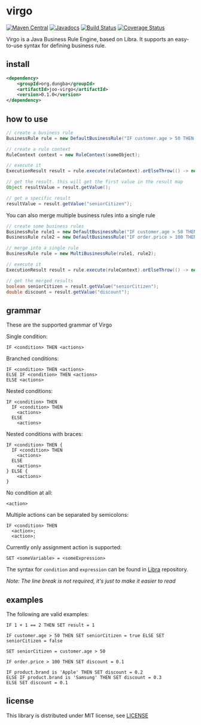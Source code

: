 # virgo

[![Maven Central](https://img.shields.io/maven-central/v/org.dungba/joo-virgo.svg?maxAge=604800)](http://mvnrepository.com/artifact/org.dungba/joo-virgo)
[![Javadocs](http://javadoc.io/badge/org.dungba/joo-virgo.svg)](http://javadoc.io/doc/org.dungba/joo-virgo)
[![Build Status](https://travis-ci.org/dungba88/virgo.svg?branch=master)](https://travis-ci.org/dungba88/virgo)
[![Coverage Status](https://coveralls.io/repos/github/dungba88/virgo/badge.svg?branch=master&maxAge=86400)](https://coveralls.io/github/dungba88/virgo?branch=master)

Virgo is a Java Business Rule Engine, based on Libra. It supports an easy-to-use syntax for defining business rule.

## install

```xml
<dependency>
    <groupId>org.dungba</groupId>
    <artifactId>joo-virgo</artifactId>
    <version>0.1.0</version>
</dependency>
```

## how to use

```java
// create a business rule
BusinessRule rule = new DefaultBusinessRule("IF customer.age > 50 THEN SET seniorCitizen = true");

// create a rule context
RuleContext context = new RuleContext(someObject);

// execute it
ExecutionResult result = rule.execute(ruleContext).orElseThrow(() -> new NullPointerException("result is null"));

// get the result. this will get the first value in the result map
Object resultValue = result.getValue();

// get a specific result
resultValue = result.getValue("seniorCitizen");
```

You can also merge multiple business rules into a single rule

```java
// create some business rules
BusinessRule rule1 = new DefaultBusinessRule("IF customer.age > 50 THEN SET seniorCitizen = true");
BusinessRule rule2 = new DefaultBusinessRule("IF order.price > 100 THEN SET discount = 0.1");

// merge into a single rule
BusinessRule rule = new MultiBusinessRule(rule1, rule2);

// execute it
ExecutionResult result = rule.execute(ruleContext).orElseThrow(() -> new NullPointerException("result is null"));

// get the merged results
boolean seniorCitizen = result.getValue("seniorCitizen");
double discount = result.getValue("discount");

```

## grammar

These are the supported grammar of Virgo

Single condition:
```
IF <condition> THEN <actions>
```

Branched conditions:
```
IF <condition> THEN <actions>
ELSE IF <condition> THEN <actions>
ELSE <actions>
```

Nested conditions:
```
IF <condition> THEN
  IF <condition> THEN
    <actions>
  ELSE
    <actions>
```

Nested conditions with braces:
```
IF <condition> THEN {
  IF <condition> THEN
    <actions>
  ELSE
    <actions>
} ELSE {
    <actions>
}
```

No condition at all:
```
<action>
```

Multiple actions can be separated by semicolons:
```
IF <condition> THEN
  <action>;
  <action>;
```

Currently only assignment action is supported:
```
SET <someVariable> = <someExpression>
```

The syntax for `condition` and `expression` can be found in [Libra](https://github.com/dungba88/libra) repository.

*Note: The line break is not required, it's just to make it easier to read*

## examples

The following are valid examples:

```
IF 1 + 1 == 2 THEN SET result = 1

IF customer.age > 50 THEN SET seniorCitizen = true ELSE SET seniorCitizen = false

SET seniorCitizen = customer.age > 50

IF order.price > 100 THEN SET discount = 0.1

IF product.brand is 'Apple' THEN SET discount = 0.2 
ELSE IF product.brand is 'Samsung' THEN SET discount = 0.3
ELSE SET discount = 0.1
```

## license

This library is distributed under MIT license, see [LICENSE](LICENSE)
